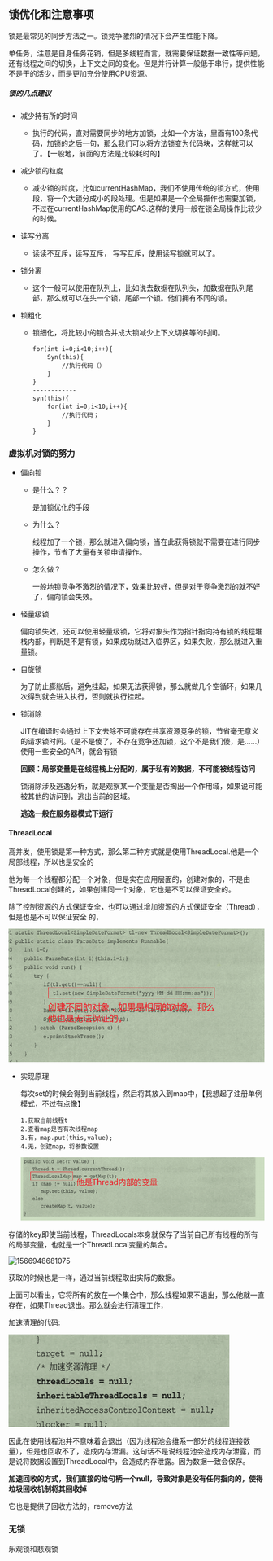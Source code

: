 ## 锁优化和注意事项

锁是最常见的同步方法之一。锁竞争激烈的情况下会产生性能下降。

单任务，注意是自身任务花销，但是多线程而言，就需要保证数据一致性等问题，还有线程之间的切换，上下文之间的变化。但是并行计算一般低于串行，提供性能不是干的活少，而是更加充分使用CPU资源。

##### 锁的几点建议

- 减少持有所的时间
  - 执行的代码，直对需要同步的地方加锁，比如一个方法，里面有100条代码，加锁的之后一句，那么我们可以将方法锁变为代码块，这样就可以了。【一般地，前面的方法是比较耗时的】

- 减少锁的粒度
  - 减少锁的粒度，比如currentHashMap，我们不使用传统的锁方式，使用段，将一个大锁分成小的段处理。但是如果是一个全局操作也需要加锁，不过在currentHashMap使用的CAS.这样的使用一般在锁全局操作比较少的时候。

- 读写分离
  - 读读不互斥，读写互斥， 写写互斥，使用读写锁就可以了。

- 锁分离
  - 这个一般可以使用在队列上，比如说去数据在队列头，加数据在队列尾部，那么就可以在头一个锁，尾部一个锁。他们拥有不同的锁。

- 锁粗化

  - 锁细化，将比较小的锁合并成大锁减少上下文切换等的时间。

    ```
    for(int i=0;i<10;i++){
        Syn(this){
            //执行代码（）
        }
    }
    ------------
    syn(this){
        for(int i=0;i<10;i++){
            //执行代码；
        }
    }
    ```

    

### 虚拟机对锁的努力

- 偏向锁

  - 是什么？？

    是加锁优化的手段

  - 为什么？

    线程加了一个锁，那么就进入偏向锁，当在此获得锁就不需要在进行同步操作，节省了大量有关锁申请操作。

  - 怎么做？

    一般地锁竞争不激烈的情况下，效果比较好，但是对于竞争激烈的就不好了，偏向锁会失效。

- 轻量级锁

  偏向锁失效，还可以使用轻量级锁，它将对象头作为指针指向持有锁的线程堆栈内部，判断是不是有锁，如果成功就进入临界区，如果失败，那么就进入重量锁。

- 自旋锁

  为了防止膨胀后，避免挂起，如果无法获得锁，那么就做几个空循环，如果几次得到就会进入执行，否则就执行挂起。

- 锁消除

  JIT在编译时会通过上下文去除不可能存在共享资源竞争的锁，节省毫无意义的请求锁时间。（是不是傻了，不存在竞争还加锁，这个不是我们傻，是……）使用一些安全的API，就会有锁

  **回顾：局部变量是在线程栈上分配的，属于私有的数据，不可能被线程访问**

  锁消除涉及逃逸分析，就是观察某一个变量是否掏出一个作用域，如果说可能被其他的访问到，逃出当前的区域。

  **逃逸一般在服务器模式下运行**

#### ThreadLocal

高并发，使用锁是第一种方式，那么第二种方式就是使用ThreadLocal.他是一个局部线程，所以也是安全的

他为每一个线程都分配一个对象，但是实在应用层面的，创建对象的，不是由ThreadLocal创建的，如果创建同一个对象，它也是不可以保证安全的。

除了控制资源的方式保证安全，也可以通过增加资源的方式保证安全（Thread），但是也是不可以保证安全 的，

![1566947956192](phto/1566947956192.png)

- 实现原理

  每次set的时候会得到当前线程，然后将其放入到map中，【我想起了注册单例模式，不过有点像】

  ```
  1.获取当前线程t
  2.查看map是否有次线程map
  3.有，map.put(this,value);
  4.无，创建map，将参数设置
  ```

  ![1566948454355](phto/1566948454355.png)

存储的key即使当前线程，ThreadLocals本身就保存了当前自己所有线程的所有的局部变量，也就是一个ThreadLocal变量的集合。

![1566948681075](C:\temp\1566948681075.png)

获取的时候也是一样，通过当前线程取出实际的数据。

上面可以看出，它将所有的放在一个集合中，那么线程如果不退出，那么他就一直存在，如果Thread退出。那么就会进行清理工作，

加速清理的代码:

![1566948952105](phto/1566948952105.png)



因此在使用线程池并不意味着会退出（因为线程池会维系一部分的线程连接数量），但是也回收不了，造成内存泄漏。这句话不是说线程池会造成内存泄露，而是说将数据设置到ThreadLocal中，会造成内存泄露。因为数据一致会保存。

**加速回收的方式，我们直接的给句柄一个null，导致对象是没有任何指向的，使得垃圾回收机制将其回收掉**

它也是提供了回收方法的，remove方法



### 无锁

乐观锁和悲观锁





















































